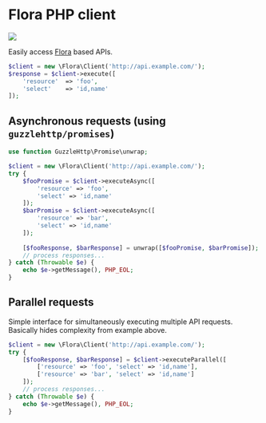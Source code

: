 # Flora PHP client

![](https://github.com/godmodelabs/flora-client-php/workflows/ci/badge.svg)

Easily access [Flora](https://github.com/godmodelabs/flora) based APIs.

```php
$client = new \Flora\Client('http://api.example.com/');
$response = $client->execute([
    'resource'  => 'foo',
    'select'    => 'id,name'
]);
```

## Asynchronous requests (using `guzzlehttp/promises`)

```php
use function GuzzleHttp\Promise\unwrap;

$client = new \Flora\Client('http://api.example.com/');
try {
    $fooPromise = $client->executeAsync([
        'resource' => 'foo',
        'select' => 'id,name'
    ]);
    $barPromise = $client->executeAsync([
        'resource' => 'bar',
        'select' => 'id,name'
    ]);
    
    [$fooResponse, $barResponse] = unwrap([$fooPromise, $barPromise]);
    // process responses...
} catch (Throwable $e) {
    echo $e->getMessage(), PHP_EOL;
}
```

## Parallel requests

Simple interface for simultaneously executing multiple API requests. Basically hides complexity from example above. 

```php
$client = new \Flora\Client('http://api.example.com/');
try {
    [$fooResponse, $barResponse] = $client->executeParallel([
        ['resource' => 'foo', 'select' => 'id,name'],
        ['resource' => 'bar', 'select' => 'id,name']
    ]);
    // process responses...
} catch (Throwable $e) {
    echo $e->getMessage(), PHP_EOL;
}
```
